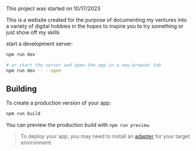 
This project was started on 10/17/2023

This is a website created for the purpose of documenting my ventures into a variety of digital hobbies in the hopes to inspire you to try something or just show off my skills
 
 
 start a development server:

```bash
npm run dev

# or start the server and open the app in a new browser tab
npm run dev -- --open
```

## Building

To create a production version of your app:

```bash
npm run build
```

You can preview the production build with `npm run preview`.

> To deploy your app, you may need to install an [adapter](https://kit.svelte.dev/docs/adapters) for your target environment.
